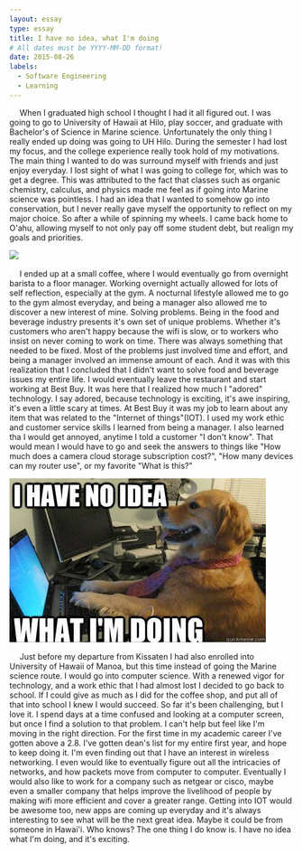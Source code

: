 ```yaml
---
layout: essay
type: essay
title: I have no idea, what I'm doing
# All dates must be YYYY-MM-DD format!
date: 2015-08-26
labels:
  - Software Engineering
  - Learning
---
```




<p>
&emsp;
  When I graduated high school I thought I had it all figured out. I was going to go to University of Hawaii at Hilo, play soccer, and graduate with Bachelor's of Science in Marine science. Unfortunately the only thing I really ended up doing was going to UH Hilo. During the semester I had lost my focus, and the college experience really took hold of my motivations. The main thing I wanted to do was surround myself with friends and just enjoy everyday. I lost sight of what I was going to college for, which was to get a degree. This was attributed to the fact that classes such as organic chemistry, calculus, and physics made me feel as if going into Marine science was pointless. I had an idea that I wanted to somehow go into conservation, but I never really gave myself the opportunity to reflect on my major choice. So after a while of spinning my wheels. I came back home to O'ahu, allowing myself to not only pay off some student debt, but realign my goals and priorities. 
</p>
<img class="ui tiny left circular floated image" src="../images/kissaten.png">
<p>
&emsp;
  I ended up at a small coffee, where I would eventually go from overnight barista to a floor manager. Working overnight actually allowed for lots of self reflection, especially at the gym. A nocturnal lifestyle allowed me to go to the gym almost everyday, and being a manager also allowed me to discover a new interest of mine. Solving problems. Being in the food and beverage industry presents it's own set of unique problems. Whether it's customers who aren't happy because the wifi is slow, or to workers who insist on never coming to work on time. There was always something that needed to be fixed. Most of the problems just involved time and effort, and being a manager involved an immense amount of each. And it was with this realization that I concluded that I didn't want to solve food and beverage issues my entire life. I would eventually leave the restaurant and start working at Best Buy. It was here that I realized how much I "adored" technology. I say adored, because technology is exciting, it's awe inspiring, it's even a little scary at times. At Best Buy it was my job to learn about any item that was related to the "Internet of things"(IOT). I used my work ethic and customer service skills I learned from being a manager. I also learned tha I would get annoyed, anytime I told a customer "I don't know". That would mean I would have to go and seek the answers to things like "How much does a camera cloud storage subscription cost?", "How many devices can my router use", or my favorite "What is this?"
 </p>
 <img class="ui tiny left circular floated image" src="../images/noIdea.png">
 <p>
  &emsp;
  Just before my departure from Kissaten I had also enrolled into University of Hawaii of Manoa, but this time instead of going the Marine science route. I would go into computer science. With a renewed vigor for technology, and a work ethic that I had almost lost I decided to go back to school. If I could give as much as I did for the coffee shop, and put all of that into school I knew I would succeed. So far it's been challenging, but I love it. I spend days at a time confused and looking at a computer screen, but once I find a solution to that problem. I can't help but feel like I'm moving in the right direction. For the first time in my academic career I've gotten above a 2.8. I've gotten dean's list for my entire first year, and hope to keep doing it. I'm even finding out that I have an interest in wireless networking. I even would like to eventually figure out all the intricacies of networks, and how packets move from computer to computer. Eventually I would also like to work for a company such as netgear or cisco, maybe even a smaller company that helps improve the livelihood of people by making wifi more efficient and cover a greater range. Getting into IOT would be awesome too, new apps are coming up everyday and it's always interesting to see what will be the next great idea. Maybe it could be from someone in Hawai'i. Who knows? The one thing I do know is. I have no idea what I'm doing, and it's exciting.
</p>
  
